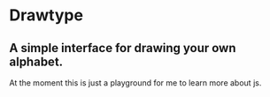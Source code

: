 # Drawtype

## A simple interface for drawing your own alphabet.

At the moment this is just a playground for me to learn more about js.
